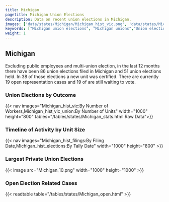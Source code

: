 ```yaml
---
title: Michigan
pagetitle: Michigan Union Elections
description: Data on recent union elections in Michigan.
images: ['data/states/Michigan/Michigan_hist_vic.png', 'data/states/Michigan/Michigan_hist_size.png', 'data/states/Michigan/Michigan_10.png']
keywords: ["Michigan union elections", "Michigan unions","Union elections"]
weight: 1
---
```

##  Michigan

Excluding public employees and multi-union election, in the last 12 months there have been 86 union elections filed in Michigan and 51 union elections held. In 38 of those elections a new unit was certified. There are currently 19 open representation cases and 19 of are still waiting to vote.

### Union Elections by Outcome
{{< nav images="Michigan_hist_vic:By Number of Workers,Michigan_hist_vic_union:By Number of Units" width="1000" height="800" tables="/tables/states/Michigan_stats.html:Raw Data">}}

### Timeline of Activity by Unit Size
{{< nav images="Michigan_hist_filings:By Filing Date,Michigan_hist_elections:By Tally Date" width="1000" height="800" >}}

### Largest Private Union Elections
{{< image src="Michigan_10.png" width="1000" height="1000"  >}}

### Open Election Related Cases
{{< readtable table="/tables/states/Michigan_open.html" >}}

